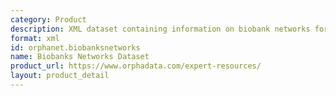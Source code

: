 ```yaml
---
category: Product
description: XML dataset containing information on biobank networks for rare diseases.
format: xml
id: orphanet.biobanksnetworks
name: Biobanks Networks Dataset
product_url: https://www.orphadata.com/expert-resources/
layout: product_detail
---
```

